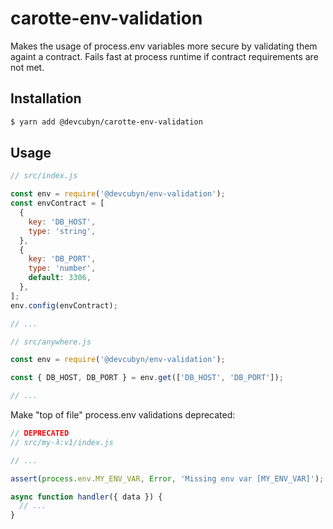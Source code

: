 # carotte-env-validation

Makes the usage of process.env variables more secure by validating them againt a contract.
Fails fast at process runtime if contract requirements are not met.

## Installation

```bash
$ yarn add @devcubyn/carotte-env-validation
```

## Usage

```js
// src/index.js

const env = require('@devcubyn/env-validation');
const envContract = [
  {
    key: 'DB_HOST',
    type: 'string',
  },
  {
    key: 'DB_PORT',
    type: 'number',
    default: 3306,
  },
];
env.config(envContract);

// ...
```

```js
// src/anywhere.js

const env = require('@devcubyn/env-validation');

const { DB_HOST, DB_PORT } = env.get(['DB_HOST', 'DB_PORT']);

// ...
```

Make "top of file" process.env validations deprecated:

```js
// DEPRECATED
// src/my-λ:v1/index.js

// ...

assert(process.env.MY_ENV_VAR, Error, 'Missing env var [MY_ENV_VAR]');

async function handler({ data }) {
  // ...
}
```
